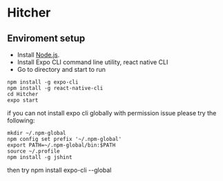 # Hitcher

## Enviroment setup

- Install [Node.js](https://nodejs.org/en/).
- Install Expo CLI command line utility, react native CLI
- Go to directory and start to run
```
npm install -g expo-cli
npm install -g react-native-cli
cd Hitcher
expo start
```
if you can not install expo cli globally with permission issue please try the following:
```
mkdir ~/.npm-global
npm config set prefix '~/.npm-global'
export PATH=~/.npm-global/bin:$PATH
source ~/.profile
npm install -g jshint
```
then try npm install expo-cli --global
